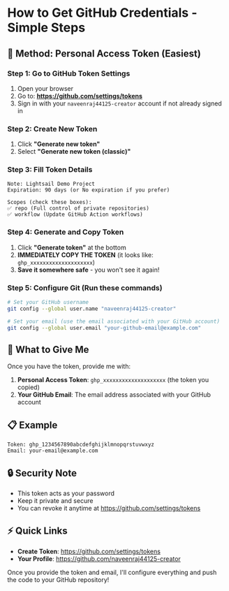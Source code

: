 # How to Get GitHub Credentials - Simple Steps

## 🔐 Method: Personal Access Token (Easiest)

### Step 1: Go to GitHub Token Settings
1. Open your browser
2. Go to: **https://github.com/settings/tokens**
3. Sign in with your `naveenraj44125-creator` account if not already signed in

### Step 2: Create New Token
1. Click **"Generate new token"**
2. Select **"Generate new token (classic)"**

### Step 3: Fill Token Details
```
Note: Lightsail Demo Project
Expiration: 90 days (or No expiration if you prefer)

Scopes (check these boxes):
✅ repo (Full control of private repositories)
✅ workflow (Update GitHub Action workflows)
```

### Step 4: Generate and Copy Token
1. Click **"Generate token"** at the bottom
2. **IMMEDIATELY COPY THE TOKEN** (it looks like: `ghp_xxxxxxxxxxxxxxxxxxxx`)
3. **Save it somewhere safe** - you won't see it again!

### Step 5: Configure Git (Run these commands)
```bash
# Set your GitHub username
git config --global user.name "naveenraj44125-creator"

# Set your email (use the email associated with your GitHub account)
git config --global user.email "your-github-email@example.com"
```

## 🚀 What to Give Me

Once you have the token, provide me with:

1. **Personal Access Token**: `ghp_xxxxxxxxxxxxxxxxxxxx` (the token you copied)
2. **Your GitHub Email**: The email address associated with your GitHub account

## 📋 Example

```
Token: ghp_1234567890abcdefghijklmnopqrstuvwxyz
Email: your-email@example.com
```

## 🔒 Security Note

- This token acts as your password
- Keep it private and secure
- You can revoke it anytime at https://github.com/settings/tokens

## ⚡ Quick Links

- **Create Token**: https://github.com/settings/tokens
- **Your Profile**: https://github.com/naveenraj44125-creator

Once you provide the token and email, I'll configure everything and push the code to your GitHub repository!
